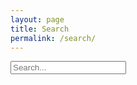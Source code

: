 ```yaml
---
layout: page
title: Search
permalink: /search/
---
```


<input type="text" id="search-input" onkeyup="search(event)" placeholder="Search...">
<div id="results"></div>

<script src="https://cdnjs.cloudflare.com/ajax/libs/lunr.js/2.3.8/lunr.min.js"></script>
<script>
    let idx;
    let documents;

    async function fetchIndexAndDocuments() {
    if (!idx) {
        const response = await fetch('{{ "/search.json" | relative_url }}');
        documents = await response.json();

        idx = lunr(function () {
            this.ref('url');
            this.field('title');
            this.field('content');

            documents.forEach(function (doc) {
                this.add(doc);
            }, this);
        });

        window.documents = documents;
    }
    }

    async function search(event) {
    await fetchIndexAndDocuments();
    const query = event.target.value;
    if(query === '') {
        document.getElementById('results').innerHTML = '';
        return;
    }

    const results = idx.search(query).map(result => {
        return documents.find(doc => doc.url === result.ref);
    });

    console.log('Search idx:', idx);
    console.log('Search query:', query);
    console.log('Search results:', results);

    const resultsContainer = document.getElementById('results');
    if (results.length === 0) {
        resultsContainer.innerHTML = '<p>No results found</p>';
    } else {
        resultsContainer.innerHTML = results.map(result => {
        return `<div><a href="${result.url}">${result.title}</a></div>`;
        }).join('');
    }
    }
</script>
